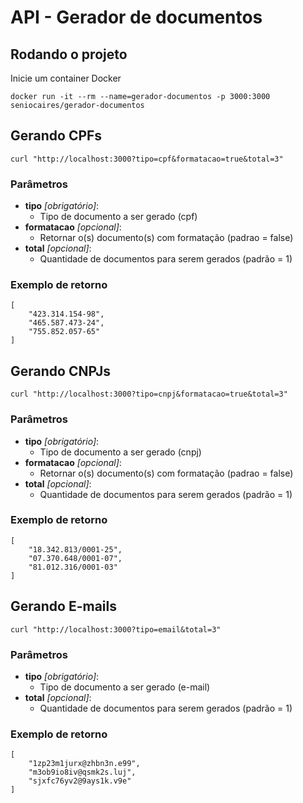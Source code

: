 # API - Gerador de documentos

## Rodando o projeto

Inicie um container Docker

```
docker run -it --rm --name=gerador-documentos -p 3000:3000 seniocaires/gerador-documentos
```

## Gerando CPFs

```
curl "http://localhost:3000?tipo=cpf&formatacao=true&total=3"
```

### Parâmetros

- **tipo** *[obrigatório]*:
  - Tipo de documento a ser gerado (cpf)
- **formatacao** *[opcional]*:
  - Retornar o(s) documento(s) com formatação (padrao = false)
- **total** *[opcional]*:
  - Quantidade de documentos para serem gerados (padrão = 1)

### Exemplo de retorno
```
[
    "423.314.154-98",
    "465.587.473-24",
    "755.852.057-65"
]
```

## Gerando CNPJs

```
curl "http://localhost:3000?tipo=cnpj&formatacao=true&total=3"
```

### Parâmetros

- **tipo** *[obrigatório]*:
  - Tipo de documento a ser gerado (cnpj)
- **formatacao** *[opcional]*:
  - Retornar o(s) documento(s) com formatação (padrao = false)
- **total** *[opcional]*:
  - Quantidade de documentos para serem gerados (padrão = 1)

### Exemplo de retorno
```
[
    "18.342.813/0001-25",
    "07.370.648/0001-07",
    "81.012.316/0001-03"
]
```

## Gerando E-mails

```
curl "http://localhost:3000?tipo=email&total=3"
```

### Parâmetros

- **tipo** *[obrigatório]*:
  - Tipo de documento a ser gerado (e-mail)
- **total** *[opcional]*:
  - Quantidade de documentos para serem gerados (padrão = 1)

### Exemplo de retorno
```
[
    "1zp23m1jurx@zhbn3n.e99",
    "m3ob9io8iv@qsmk2s.luj",
    "sjxfc76yv2@9ays1k.v9e"
]
```